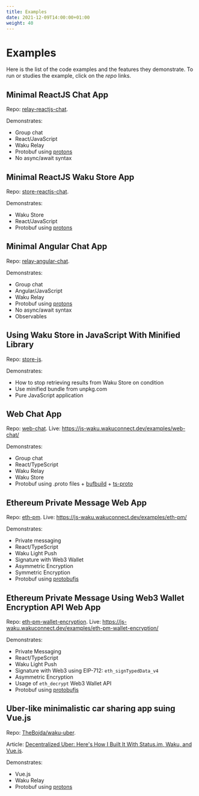 ```yaml
---
title: Examples
date: 2021-12-09T14:00:00+01:00
weight: 40
---
```


# Examples

Here is the list of the code examples and the features they demonstrate.
To run or studies the example, click on the _repo_ links.

## Minimal ReactJS Chat App

Repo: [relay-reactjs-chat](https://github.com/status-im/js-waku/tree/master/examples/relay-reactjs-chat).

Demonstrates:

- Group chat
- React/JavaScript
- Waku Relay
- Protobuf using [protons](https://www.npmjs.com/package/protons)
- No async/await syntax

## Minimal ReactJS Waku Store App

Repo: [store-reactjs-chat](https://github.com/status-im/js-waku/tree/master/examples/store-reactjs-chat).

Demonstrates:

- Waku Store
- React/JavaScript
- Protobuf using [protons](https://www.npmjs.com/package/protons)

## Minimal Angular Chat App

Repo: [relay-angular-chat](https://github.com/status-im/js-waku/tree/master/examples/relay-angular-chat).

Demonstrates:

- Group chat
- Angular/JavaScript
- Waku Relay
- Protobuf using [protons](https://www.npmjs.com/package/protons)
- No async/await syntax
- Observables

## Using Waku Store in JavaScript With Minified Library

Repo: [store-js](https://github.com/status-im/js-waku/tree/master/examples/store-js).

Demonstrates:

- How to stop retrieving results from Waku Store on condition
- Use minified bundle from unpkg.com
- Pure JavaScript application

## Web Chat App

Repo: [web-chat](https://github.com/status-im/js-waku/tree/master/examples/web-chat).
Live: https://js-waku.wakuconnect.dev/examples/web-chat/

Demonstrates:

- Group chat
- React/TypeScript
- Waku Relay
- Waku Store
- Protobuf using .proto files + [bufbuild](https://github.com/bufbuild/buf) + [ts-proto](https://www.npmjs.com/package/ts-proto)

## Ethereum Private Message Web App

Repo: [eth-pm](https://github.com/status-im/js-waku/tree/master/examples/eth-pm).
Live: https://js-waku.wakuconnect.dev/examples/eth-pm/

Demonstrates:

- Private messaging
- React/TypeScript
- Waku Light Push
- Signature with Web3 Wallet
- Asymmetric Encryption
- Symmetric Encryption
- Protobuf using [protobufjs](https://www.npmjs.com/package/protobufjs)

## Ethereum Private Message Using Web3 Wallet Encryption API Web App

Repo: [eth-pm-wallet-encryption](https://github.com/status-im/js-waku/tree/master/examples/eth-pm-wallet-encryption).
Live: https://js-waku.wakuconnect.dev/examples/eth-pm-wallet-encryption/

Demonstrates:

- Private Messaging
- React/TypeScript
- Waku Light Push
- Signature with Web3 using EIP-712: `eth_signTypedData_v4`
- Asymmetric Encryption
- Usage of `eth_decrypt` Web3 Wallet API
- Protobuf using [protobufjs](https://www.npmjs.com/package/protobufjs)

## Uber-like minimalistic car sharing app suing Vue.js

Repo: [TheBojda/waku-uber](https://github.com/TheBojda/waku-uber).

Article: [Decentralized Uber: Here's How I Built It With Status.im, Waku, and Vue.js](https://hackernoon.com/decentralized-uber-heres-how-i-built-it-with-statusim-waku-and-vuejs).

Demonstrates:

- Vue.js
- Waku Relay
- Protobuf using [protons](https://www.npmjs.com/package/protons)
